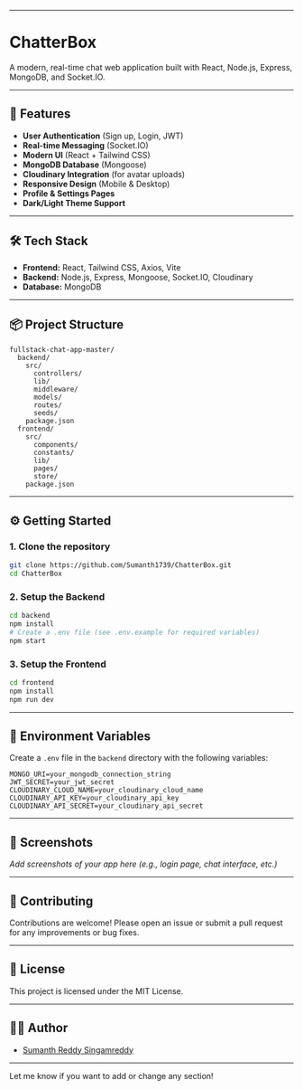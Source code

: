 
---

# ChatterBox

A modern, real-time chat web application built with React, Node.js, Express, MongoDB, and Socket.IO.

---

## 🚀 Features

- **User Authentication** (Sign up, Login, JWT)
- **Real-time Messaging** (Socket.IO)
- **Modern UI** (React + Tailwind CSS)
- **MongoDB Database** (Mongoose)
- **Cloudinary Integration** (for avatar uploads)
- **Responsive Design** (Mobile & Desktop)
- **Profile & Settings Pages**
- **Dark/Light Theme Support**

---

## 🛠️ Tech Stack

- **Frontend:** React, Tailwind CSS, Axios, Vite
- **Backend:** Node.js, Express, Mongoose, Socket.IO, Cloudinary
- **Database:** MongoDB

---

## 📦 Project Structure

```
fullstack-chat-app-master/
  backend/
    src/
      controllers/
      lib/
      middleware/
      models/
      routes/
      seeds/
    package.json
  frontend/
    src/
      components/
      constants/
      lib/
      pages/
      store/
    package.json
```

---

## ⚙️ Getting Started

### 1. Clone the repository

```bash
git clone https://github.com/Sumanth1739/ChatterBox.git
cd ChatterBox
```

### 2. Setup the Backend

```bash
cd backend
npm install
# Create a .env file (see .env.example for required variables)
npm start
```

### 3. Setup the Frontend

```bash
cd frontend
npm install
npm run dev
```

---

## 📝 Environment Variables

Create a `.env` file in the `backend` directory with the following variables:

```
MONGO_URI=your_mongodb_connection_string
JWT_SECRET=your_jwt_secret
CLOUDINARY_CLOUD_NAME=your_cloudinary_cloud_name
CLOUDINARY_API_KEY=your_cloudinary_api_key
CLOUDINARY_API_SECRET=your_cloudinary_api_secret
```

---

## 📸 Screenshots

_Add screenshots of your app here (e.g., login page, chat interface, etc.)_

---

## 🤝 Contributing

Contributions are welcome! Please open an issue or submit a pull request for any improvements or bug fixes.

---

## 📄 License

This project is licensed under the MIT License.

---

## 🙋‍♂️ Author

- [Sumanth Reddy Singamreddy](https://github.com/Sumanth1739)

---

Let me know if you want to add or change any section!
